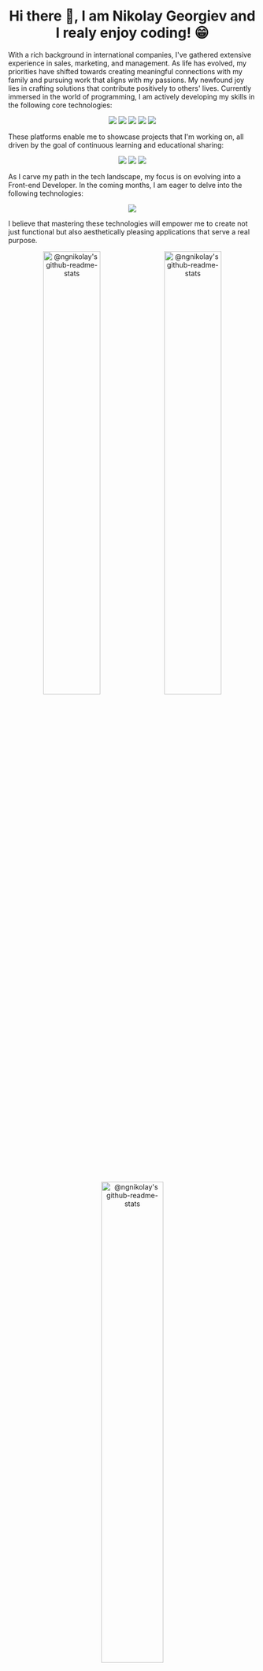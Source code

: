 <h1 align="center"> Hi there 👋, I am Nikolay Georgiev and I realy enjoy coding! &#128513 </h1>
<p align="left">
 With a rich background in international companies, I've gathered extensive experience in sales, marketing, and management. As life has evolved, my priorities have shifted towards creating meaningful connections with my family and pursuing work that aligns with my passions. My newfound joy lies in crafting solutions that contribute positively to others' lives.
  Currently immersed in the world of programming, I am actively developing my skills in the following core technologies:
</p>
<p align="center">
  <a href="https://developer.mozilla.org/en-US/docs/Web/HTML"><img src="https://skillicons.dev/icons?i=html&theme=dark&perline=5" /></a>
  <a href="https://css-tricks.com/"><img src="https://skillicons.dev/icons?i=css&theme=dark&perline=5" /></a>
  <a href="https://developer.mozilla.org/en-US/docs/Web/JavaScript"><img src="https://skillicons.dev/icons?i=js&theme=dark&perline=5" /></a>
  <a href="https://git-scm.com/"><img src="https://skillicons.dev/icons?i=git&theme=dark&perline=5" /></a>
  <a href="https://react.dev/"><img src="https://skillicons.dev/icons?i=react&theme=dark&perline=5" /></a>
</p>
<p align="left">
These platforms enable me to showcase projects that I'm working on, all driven by the goal of continuous learning and educational sharing:
</p>
<p align="center">
  <a href="https://www.netlify.com"><img src="https://skillicons.dev/icons?i=netlify&theme=dark&perline=3" /></a>
  <a href="https://supabase.com"><img src="https://skillicons.dev/icons?i=supabase&theme=dark&perline=3" /></a>
  <a href="https://vitejs.dev"><img src="https://skillicons.dev/icons?i=vite&theme=dark&perline=3" /></a>
</p>
<p align="left">
 As I carve my path in the tech landscape, my focus is on evolving into a Front-end Developer. In the coming months, I am eager to delve into the following technologies:
</p>
<p align="center">
  <a href="https://skillicons.dev">
    <img src="https://skillicons.dev/icons?i=sass,tailwind,ts,nodejs,nextjs&theme=dark&perline=5" />
  </a>
</p>
<p align="left">
 I believe that mastering these technologies will empower me to create not just functional but also aesthetically pleasing applications that serve a real purpose.
</p>
<p align="center">
<a href="https://github.com/ngnikolay?tab=repositories"><img align="center"  width="48%" src="https://github-readme-streak-stats.herokuapp.com?user=ngnikolay&theme=gotham&show_icons=true&count_private=true&hide_border=true&date_format=M%20j%5B%2C%20Y%5D" alt="@ngnikolay's github-readme-stats"/></a>
<a href="https://github.com/ngnikolay?tab=repositories"><img align="center" width="48%" src="https://github-readme-stats-one-bice.vercel.app/api?username=ngnikolay&theme=gotham&show_icons=true&count_private=true&hide_border=true&role=OWNER,ORGANIZATION_MEMBER,COLLABORATOR"  alt="@ngnikolay's github-readme-stats"/></a>
</p>
<p align="center">
<a href="https://github.com/ngnikolay?tab=repositories"><img align="center" width="50%" src="https://github-readme-stats.vercel.app/api/top-langs/?username=ngnikolay&layout=compact&theme=gotham&hide_border=true" alt="@ngnikolay's github-readme-stats"/></a>
</p>
<!--
**NGNikolay/NGNikolay** is a ✨ _special_ ✨ repository because its `README.md` (this file) appears on your GitHub profile.

Here are some ideas to get you started:

- 🔭 I’m currently working on ...
- 🌱 I’m currently learning front-end developement
- 👯 I’m looking to collaborate on ...
- 🤔 I’m looking for help with ...
- 💬 Ask me about ...
- 📫 How to reach me: ...
- 😄 Pronouns: ...
- ⚡ Fun fact: ...
-->
